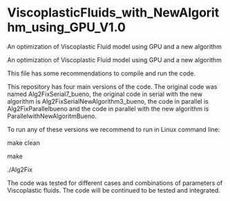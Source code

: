 # ViscoplasticFluids_with_NewAlgorithm_using_GPU_V1.0
An optimization of Viscoplastic Fluid model using GPU and a new algorithm

An optimization of Viscoplastic Fluid model using GPU and a new algorithm

This file has some recommendations to compile and run the code.

This repository has four main versions of the code. The original code was named Alg2FixSerial7_bueno, the original code in serial with the new algorithm is Alg2FixSerialNewAlgorithm3_bueno, the code in parallel is Alg2FixParallelbueno and the code in parallel with the new algorithm is ParallelwithNewAlgoritmBueno.

To run any of these versions we recommend to run in Linux command line:

make clean

make

./Alg2Fix

The code was tested for different cases and combinations of parameters of Viscoplastic fluids. The code will be continued to be tested and integrated.
